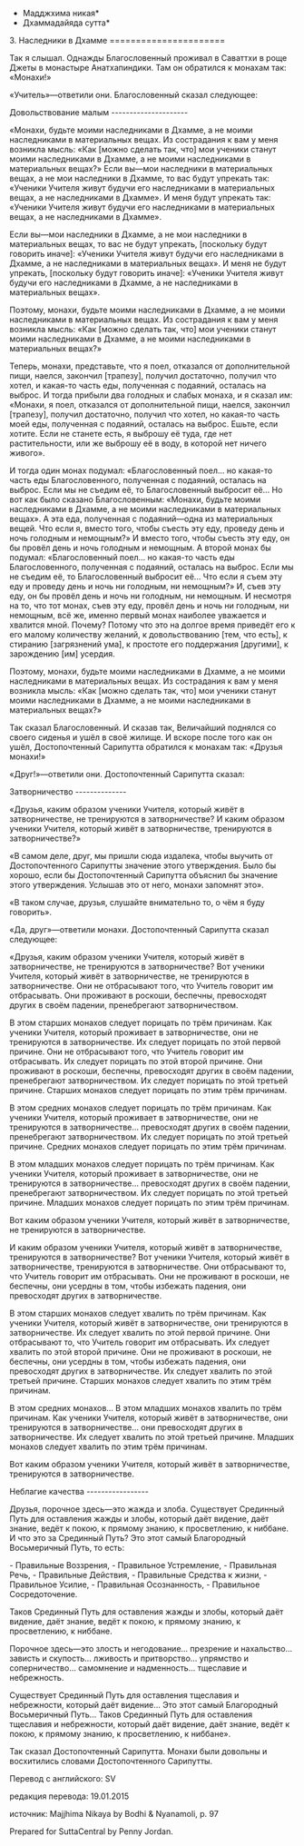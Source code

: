* Мадджхима никая*
* Дхаммадайяда сутта*

3\. Наследники в Дхамме
\=\=\=\=\=\=\=\=\=\=\=\=\=\=\=\=\=\=\=\=\=\=

Так я слышал\. Однажды Благословенный проживал в Саваттхи в роще Джеты в монастыре Анатхапиндики\. Там он обратился к монахам так: «Монахи\!»

«Учитель»—ответили они\. Благословенный сказал следующее:

Довольствование малым
\-\-\-\-\-\-\-\-\-\-\-\-\-\-\-\-\-\-\-\-\-

«Монахи, будьте моими наследниками в Дхамме, а не моими наследниками в материальных вещах\. Из сострадания к вам у меня возникла мысль: «Как \[можно сделать так, что\] мои ученики станут моими наследниками в Дхамме, а не моими наследниками в материальных вещах?» Если вы—мои наследники в материальных вещах, а не мои наследники в Дхамме, то вас будут упрекать так: «Ученики Учителя живут будучи его наследниками в материальных вещах, а не наследниками в Дхамме»\. И меня будут упрекать так: «Ученики Учителя живут будучи его наследниками в материальных вещах, а не наследниками в Дхамме»\.

Если вы—мои наследники в Дхамме, а не мои наследники в материальных вещах, то вас не будут упрекать, \[поскольку будут говорить иначе\]: «Ученики Учителя живут будучи его наследниками в Дхамме, а не наследниками в материальных вещах»\. И меня не будут упрекать, \[поскольку будут говорить иначе\]: «Ученики Учителя живут будучи его наследниками в Дхамме, а не наследниками в материальных вещах»\.

Поэтому, монахи, будьте моими наследниками в Дхамме, а не моими наследниками в материальных вещах\. Из сострадания к вам у меня возникла мысль: «Как \[можно сделать так, что\] мои ученики станут моими наследниками в Дхамме, а не моими наследниками в материальных вещах?»

Теперь, монахи, представьте, что я поел, отказался от дополнительной пищи, наелся, закончил \[трапезу\], получил достаточно, получил что хотел, и какая\-то часть еды, полученная с подаяний, осталась на выброс\. И тогда прибыли два голодных и слабых монаха, и я сказал им: «Монахи, я поел, отказался от дополнительной пищи, наелся, закончил \[трапезу\], получил достаточно, получил что хотел, но какая\-то часть моей еды, полученная с подаяний, осталась на выброс\. Ешьте, если хотите\. Если не станете есть, я выброшу её туда, где нет растительности, или же выброшу её в воду, в которой нет ничего живого»\.

И тогда один монах подумал: «Благословенный поел… но какая\-то часть еды Благословенного, полученная с подаяний, осталась на выброс\. Если мы не съедим её, то Благословенный выбросит её… Но вот как было сказано Благословенным: «Монахи, будьте моими наследниками в Дхамме, а не моими наследниками в материальных вещах»\. А эта еда, полученная с подаяний—одна из материальных вещей\. Что если я, вместо того, чтобы съесть эту еду, проведу день и ночь голодным и немощным?» И вместо того, чтобы съесть эту еду, он бы провёл день и ночь голодным и немощным\. А второй монах бы подумал: «Благословенный поел… но какая\-то часть еды Благословенного, полученная с подаяний, осталась на выброс\. Если мы не съедим её, то Благословенный выбросит её… Что если я съем эту еду и проведу день и ночь ни голодным, ни немощным?» И, съев эту еду, он бы провёл день и ночь ни голодным, ни немощным\. И несмотря на то, что тот монах, съев эту еду, провёл день и ночь ни голодным, ни немощным, всё же, именно первый монах наиболее уважается и хвалится мной\. Почему? Потому что это на долгое время приведёт его к его малому количеству желаний, к довольствованию \[тем, что есть\], к стиранию \[загрязнений ума\], к простоте его поддержания \[другими\], к зарождению \[им\] усердия\.

Поэтому, монахи, будьте моими наследниками в Дхамме, а не моими наследниками в материальных вещах\. Из сострадания к вам у меня возникла мысль: «Как \[можно сделать так, что\] мои ученики станут моими наследниками в Дхамме, а не моими наследниками в материальных вещах?»

Так сказал Благословенный\. И сказав так, Величайший поднялся со своего сиденья и ушёл в своё жилище\. И вскоре после того как он ушёл, Достопочтенный Сарипутта обратился к монахам так: «Друзья монахи\!»

«Друг\!»—ответили они\. Достопочтенный Сарипутта сказал:

Затворничество
\-\-\-\-\-\-\-\-\-\-\-\-\-\-

«Друзья, каким образом ученики Учителя, который живёт в затворничестве, не тренируются в затворничестве? И каким образом ученики Учителя, который живёт в затворничестве, тренируются в затворничестве?»

«В самом деле, друг, мы пришли сюда издалека, чтобы выучить от Достопочтенного Сарипутты значение этого утверждения\. Было бы хорошо, если бы Достопочтенный Сарипутта объяснил бы значение этого утверждения\. Услышав это от него, монахи запомнят это»\.

«В таком случае, друзья, слушайте внимательно то, о чём я буду говорить»\.

«Да, друг»—ответили монахи\. Достопочтенный Сарипутта сказал следующее:

«Друзья, каким образом ученики Учителя, который живёт в затворничестве, не тренируются в затворничестве? Вот ученики Учителя, который живёт в затворничестве, не тренируются в затворничестве\. Они не отбрасывают того, что Учитель говорит им отбрасывать\. Они проживают в роскоши, беспечны, превосходят других в своём падении, пренебрегают затворничеством\.

В этом старших монахов следует порицать по трём причинам\. Как ученики Учителя, который проживает в затворничестве, они не тренируются в затворничестве\. Их следует порицать по этой первой причине\. Они не отбрасывают того, что Учитель говорит им отбрасывать\. Их следует порицать по этой второй причине\. Они проживают в роскоши, беспечны, превосходят других в своём падении, пренебрегают затворничеством\. Их следует порицать по этой третьей причине\. Старших монахов следует порицать по этим трём причинам\.

В этом средних монахов следует порицать по трём причинам\. Как ученики Учителя, который проживает в затворничестве, они не тренируются в затворничестве… превосходят других в своём падении, пренебрегают затворничеством\. Их следует порицать по этой третьей причине\. Средних монахов следует порицать по этим трём причинам\.

В этом младших монахов следует порицать по трём причинам\. Как ученики Учителя, который проживает в затворничестве, они не тренируются в затворничестве… превосходят других в своём падении, пренебрегают затворничеством\. Их следует порицать по этой третьей причине\. Младших монахов следует порицать по этим трём причинам\.

Вот каким образом ученики Учителя, который живёт в затворничестве, не тренируются в затворничестве\.

И каким образом ученики Учителя, который живёт в затворничестве, тренируются в затворничестве? Вот ученики Учителя, который живёт в затворничестве, тренируются в затворничестве\. Они отбрасывают то, что Учитель говорит им отбрасывать\. Они не проживают в роскоши, не беспечны, они усердны в том, чтобы избежать падения, они превосходят других в затворничестве\.

В этом старших монахов следует хвалить по трём причинам\. Как ученики Учителя, который живёт в затворничестве, они тренируются в затворничестве\. Их следует хвалить по этой первой причине\. Они отбрасывают то, что Учитель говорит им отбрасывать\. Их следует хвалить по этой второй причине\. Они не проживают в роскоши, не беспечны, они усердны в том, чтобы избежать падения, они превосходят других в затворничестве\. Их следует хвалить по этой третьей причине\. Старших монахов следует хвалить по этим трём причинам\.

В этом средних монахов… В этом младших монахов хвалить по трём причинам\. Как ученики Учителя, который живёт в затворничестве, они тренируются в затворничестве… они превосходят других в затворничестве\. Их следует хвалить по этой третьей причине\. Младших монахов следует хвалить по этим трём причинам\.

Вот каким образом ученики Учителя, который живёт в затворничестве, тренируются в затворничестве\.

Неблагие качества
\-\-\-\-\-\-\-\-\-\-\-\-\-\-\-\-\-

Друзья, порочное здесь—это жажда и злоба\. Существует Срединный Путь для оставления жажды и злобы, который даёт видение, даёт знание, ведёт к покою, к прямому знанию, к просветлению, к ниббане\. И что это за Срединный Путь? Это этот самый Благородный Восьмеричный Путь, то есть:

\- Правильные Воззрения,
\- Правильное Устремление,
\- Правильная Речь,
\- Правильные Действия,
\- Правильные Средства к жизни,
\- Правильное Усилие,
\- Правильная Осознанность,
\- Правильное Сосредоточение\.

Таков Срединный Путь для оставления жажды и злобы, который даёт видение, даёт знание, ведёт к покою, к прямому знанию, к просветлению, к ниббане\.

Порочное здесь—это злость и негодование… презрение и нахальство… зависть и скупость… лживость и притворство… упрямство и соперничество… самомнение и надменность… тщеславие и небрежность\.

Существует Срединный Путь для оставления тщеславия и небрежности, который даёт видение… Это этот самый Благородный Восьмеричный Путь… Таков Срединный Путь для оставления тщеславия и небрежности, который даёт видение, даёт знание, ведёт к покою, к прямому знанию, к просветлению, к ниббане»\.

Так сказал Достопочтенный Сарипутта\. Монахи были довольны и восхитились словами Достопочтенного Сарипутты\.

Перевод с английского: SV

редакция перевода: 19\.01\.2015

источник: Majjhima Nikaya by Bodhi & Nyanamoli, p\. 97

Prepared for SuttaCentral by Penny Jordan\.